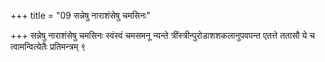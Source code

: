 +++
title = "09 सन्नेषु नाराशंसेषु चमसिनः"

+++
सन्नेषु नाराशंसेषु चमसिनः स्वंस्वं चमसमनू न्यन्ते त्रींस्त्रीन्पुरोडाशशकलानुपवपन्त एतत्ते ततासौ ये च त्वामन्वित्येतैः प्रतिमन्त्रम् ९